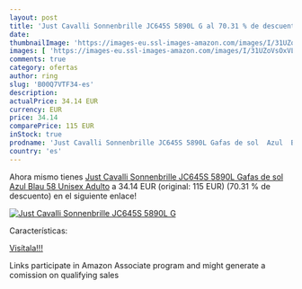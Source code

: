 ```yaml
---
layout: post
title: 'Just Cavalli Sonnenbrille JC645S 5890L G al 70.31 % de descuento'
date: 
thumbnailImage: 'https://images-eu.ssl-images-amazon.com/images/I/31UZoVsOxVL._SL200_.jpg'
images: [ 'https://images-eu.ssl-images-amazon.com/images/I/31UZoVsOxVL._SL200_.jpg' ]
comments: true
category: ofertas
author: ring
slug: 'B00Q7VTF34-es'
description:
actualPrice: 34.14 EUR
currency: EUR
price: 34.14
comparePrice: 115 EUR
inStock: true
prodname: 'Just Cavalli Sonnenbrille JC645S 5890L Gafas de sol  Azul  Blau   58 Unisex Adulto'
country: 'es'
---
```


Ahora mismo tienes [Just Cavalli Sonnenbrille JC645S 5890L Gafas de sol  Azul  Blau   58 Unisex Adulto](https://www.amazon.es/dp/B00Q7VTF34/?tag=tolees-21) a 34.14 EUR (original: 115 EUR) (70.31 %  de descuento) en el siguiente enlace!

[![Just Cavalli Sonnenbrille JC645S 5890L G](https://images-eu.ssl-images-amazon.com/images/I/31UZoVsOxVL._SL200_.jpg)](https://www.amazon.es/dp/B00Q7VTF34/?tag=tolees-21)

Características:


[Visítala!!!](https://www.amazon.es/dp/B00Q7VTF34/?tag=tolees-21)

Links participate in Amazon Associate program and might generate a comission on qualifying sales
